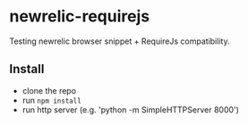 # newrelic-requirejs

Testing newrelic browser snippet + RequireJs compatibility.

## Install
* clone the repo
* run `npm install`
* run http server (e.g. 'python -m SimpleHTTPServer 8000')
